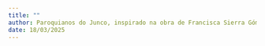```yaml
---
title: ""
author: Paroquianos do Junco, inspirado na obra de Francisca Sierra Gómez, 365 com Jesus de Nazaré
date: 18/03/2025
---
```

